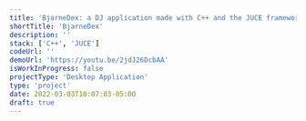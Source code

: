 ```yaml
---
title: 'BjarneDex: a DJ application made with C++ and the JUCE framework'
shortTitle: 'BjarneDex'
description: ''
stack: ['C++', 'JUCE']
codeUrl: ''
demoUrl: 'https://youtu.be/2jdJ26DcbAA'
isWorkInProgress: false
projectType: 'Desktop Application'
type: 'project'
date: 2022-03-03T10:07:03-05:00
draft: true
---
```

